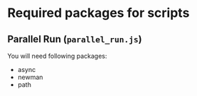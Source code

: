 # Required packages for scripts

## Parallel Run (`parallel_run.js`)
You will need following packages:
* async
* newman
* path
